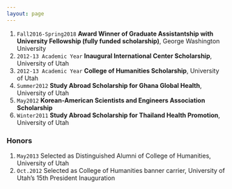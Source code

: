 ```yaml
---
layout: page
---
```



1. `Fall2016-Spring2018` __Award Winner of Graduate Assistantship with University Fellowship (fully funded scholarship)__, George Washington University  
2. `2012-13 Academic Year` __Inaugural International Center Scholarship__, University of Utah  
3. `2012-13 Academic Year` __College of Humanities Scholarship__, University of Utah      
4. `Summer2012` __Study Abroad Scholarship for Ghana Global Health__, University of Utah  
5. `May2012` __Korean-American Scientists and Engineers Association Scholarship__  
6. `Winter2011` __Study Abroad Scholarship for Thailand Health Promotion__, University of Utah   

### Honors
1. `May2013` Selected as Distinguished Alumni of College of Humanities, University of Utah  
2. `Oct.2012` Selected as College of Humanities banner carrier, University of Utah’s 15th President Inauguration  
